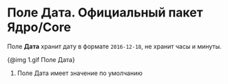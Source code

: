 # Поле **Дата**. Официальный пакет Ядро/Core

Поле **Дата** хранит дату в формате `2016-12-18`, не хранит часы и минуты. 

{@img 1.gif Поле Дата}

1. Поле Дата имеет значение по умолчанию

